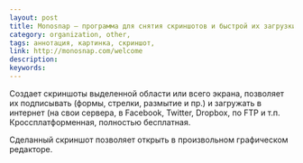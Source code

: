 ```yaml
---
layout: post
title: Monosnap — программа для снятия скриншотов и быстрой их загрузки в сеть
category: organization, other, 
tags: аннотация, картинка, скриншот, 
link: http://monosnap.com/welcome
description: 
keywords: 
---
```


<p>Создает скриншоты выделенной области или всего экрана, позволяет их подписывать (формы, стрелки, размытие и пр.) и загружать в интернет (на свои сервера, в Facebook, Twitter, Dropbox, по FTP и т.п. Кроссплатформенная, полностью бесплатная.</p>
<p>Сделанный скриншот позволяет открыть в произвольном графическом редакторе.</p>
